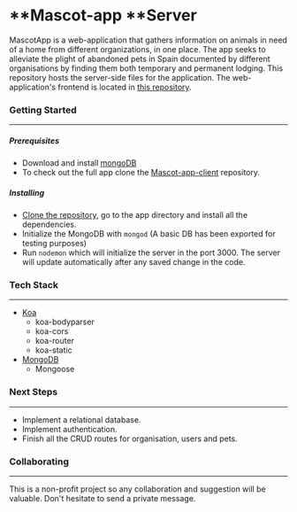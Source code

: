 # **Mascot-app **Server

MascotApp is a web-application that gathers information on animals in need of a home from different organizations, in one place. The app seeks to alleviate the plight of abandoned pets in Spain documented by different organisations by finding them both temporary and permanent lodging. This repository hosts the server-side files for the application. The web-application's frontend is located in [this repository](https://github.com/carrmelo/mascot-app-client).

### Getting Started

____________________

##### Prerequisites

- Download and install [mongoDB](https://docs.mongodb.com/getting-started/shell/installation/)
- To check out the full app clone the [Mascot-app-client](https://github.com/carrmelo/mascot-app-client) repository.

##### Installing

- [Clone the repository](https://github.com/carrmelo/mascot-app-server.git), go to the app directory and install all the dependencies.
- Initialize the MongoDB with `mongod` (A basic DB has been exported for testing purposes)
- Run `nodemon` which will initialize the server in the port 3000. The server will update automatically after any saved change in the code.



### Tech Stack

_________________________

- [Koa](https://koajs.com/)
  - koa-bodyparser
  - koa-cors
  - koa-router
  - koa-static
- [MongoDB](https://www.mongodb.com/)
  - Mongoose



### Next Steps

______________

- Implement a relational database.
- Implement authentication.
- Finish all the CRUD routes for organisation, users and pets.



### Collaborating

_____

This is a non-profit project so any collaboration and suggestion will be valuable. Don't hesitate to send a private message.